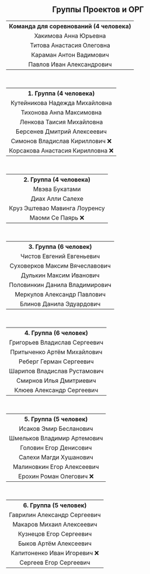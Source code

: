 <h2 align="center">Группы Проектов и ОРГ</h2>

<div align="center">

<table>
  <tr>
    <th align="center">Команда для соревнований (4 человека)</th>
  </tr>
  <tr>
    <td align="center">Хакимова Анна Юрьевна</td>
  </tr>
  <tr>
    <td align="center">Титова Анастасия Олеговна</td>
  </tr>
  <tr>
    <td align="center">Караман Антон Вадимович</td>
  </tr>
  <tr>
    <td align="center">Павлов Иван Александрович</td>
  </tr>
</table>

<br>

<table>
  <tr>
    <th align="center">1. Группа (4 человека)</th>
  </tr>
  <tr>
    <td align="center">Кутейникова Надежда Михайловна</td>
  </tr>
  <tr>
    <td align="center">Тихонова Анna Максимовна</td>
  </tr>
  <tr>
    <td align="center">Ленкова Таисия Михайловна</td>
  </tr>
  <tr>
    <td align="center">Берсенев Дмитрий Алексеевич</td>
  </tr>
  <tr>
    <td align="center">Симонов Владислав Кириллович ❌</td>
  </tr>
  <tr>
    <td align="center">Корсакова Анастасия Кирилловна ❌</td>
  </tr>
</table>

<br>

<table>
  <tr>
    <th align="center">2. Группа (4 человека)</th>
  </tr>
  <tr>
    <td align="center">Мвэва Букатами</td>
  </tr>
  <tr>
    <td align="center">Диах Алли Салехе</td>
  </tr>
  <tr>
    <td align="center">Круз Эштевао Мавинга Лоуренсу</td>
  </tr>
  <tr>
    <td align="center">Маоми Се Паярь ❌</td>
  </tr>
</table>

<br>

<table>
  <tr>
    <th align="center">3. Группа (6 человек)</th>
  </tr>
  <tr>
    <td align="center">Чистов Евгений Евгеньевич</td>
  </tr>
  <tr>
    <td align="center">Суховерков Максим Вячеславович</td>
  </tr>
  <tr>
    <td align="center">Дулькин Максим Иванович</td>
  </tr>
  <tr>
    <td align="center">Половинкин Данила Владимирович</td>
  </tr>
  <tr>
    <td align="center">Меркулов Александр Павлович</td>
  </tr>
  <tr>
    <td align="center">Блинов Данила Эдуардович</td>
  </tr>
</table>

<br>

<table>
  <tr>
    <th align="center">4. Группа (6 человек)</th>
  </tr>
  <tr>
    <td align="center">Григорьев Владислав Сергеевич</td>
  </tr>
  <tr>
    <td align="center">Притыченко Артём Михайлович</td>
  </tr>
  <tr>
    <td align="center">Реберг Герман Сергеевич</td>
  </tr>
  <tr>
    <td align="center">Шарипов Владислав Рустамович</td>
  </tr>
  <tr>
    <td align="center">Смирнов Илья Дмитриевич</td>
  </tr>
  <tr>
    <td align="center">Клюев Александр Сергеевич</td>
  </tr>
</table>

<br>

<table>
  <tr>
    <th align="center">5. Группа (5 человек)</th>
  </tr>
  <tr>
    <td align="center">Исаков Эмир Бесланович</td>
  </tr>
  <tr>
    <td align="center">Шмельков Владимир Артемович</td>
  </tr>
  <tr>
    <td align="center">Головин Егор Денисович</td>
  </tr>
  <tr>
    <td align="center">Салехи Магди Хушанович</td>
  </tr>
  <tr>
    <td align="center">Малиновкин Егор Алексеевич</td>
  </tr>
  <tr>
    <td align="center">Ерохин Роман Олегович ❌</td>
  </tr>
</table>

<br>

<table>
  <tr>
    <th align="center">6. Группа (5 человек)</th>
  </tr>
  <tr>
    <td align="center">Гаврилин Александр Сергеевич</td>
  </tr>
  <tr>
    <td align="center">Макаров Михаил Алексеевич</td>
  </tr>
  <tr>
    <td align="center">Кузнецов Егор Сергеевич</td>
  </tr>
  <tr>
    <td align="center">Быков Артём Алексеевич</td>
  </tr>
  <tr>
    <td align="center">Капитоненко Иван Игоревич ❌</td>
  </tr>
  <tr>
    <td align="center">Сергеев Егор Сергеевич</td>
  </tr>
</table>

</div>
